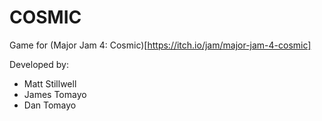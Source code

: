 # COSMIC

Game for (Major Jam 4: Cosmic)[https://itch.io/jam/major-jam-4-cosmic]

Developed by:
- Matt Stillwell
- James Tomayo
- Dan Tomayo
